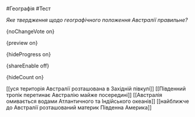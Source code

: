 #Географія #Тест

*Яке твердження щодо географічного положення Австралії правильне?*

{noChangeVote on}

{preview on}

{hideProgress on}

{shareEnable off}

{hideCount on}

[[уся територія Австралії розташована в Західній півкулі]]
[[Південний тропік перетинає Австралію майже посередині]]
[[Австралія омивається водами Атлантичного та Індійського океанів]]
[[найближче до Австралії розташований материк Південна Америка]]
